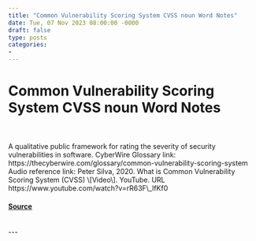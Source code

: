 ```yaml
---
title: "Common Vulnerability Scoring System CVSS noun Word Notes"
date: Tue, 07 Nov 2023 08:00:00 -0000
draft: false
type: posts
categories: 
- 
---
```

# Common Vulnerability Scoring System CVSS noun Word Notes

<br/>

<br/>
A qualitative public framework for rating the severity of security vulnerabilities in software. CyberWire Glossary link: https://thecyberwire.com/glossary/common-vulnerability-scoring-system Audio reference link: Peter Silva, 2020. What is Common Vulnerability Scoring System (CVSS) \[Video\]. YouTube. URL https://www.youtube.com/watch?v=rR63F\_lfKf0

#### [Source](https://thecyberwire.com/podcasts/word-notes/161/notes)

<br/>
---
